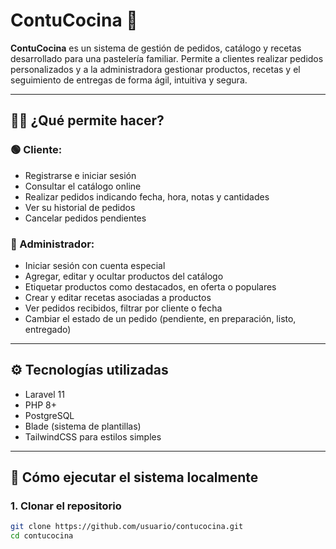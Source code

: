 # ContuCocina 🍰

**ContuCocina** es un sistema de gestión de pedidos, catálogo y recetas desarrollado para una pastelería familiar. Permite a clientes realizar pedidos personalizados y a la administradora gestionar productos, recetas y el seguimiento de entregas de forma ágil, intuitiva y segura.

---

## 🧑‍🍳 ¿Qué permite hacer?

### 🟢 Cliente:
- Registrarse e iniciar sesión
- Consultar el catálogo online
- Realizar pedidos indicando fecha, hora, notas y cantidades
- Ver su historial de pedidos
- Cancelar pedidos pendientes

### 🔴 Administrador:
- Iniciar sesión con cuenta especial
- Agregar, editar y ocultar productos del catálogo
- Etiquetar productos como destacados, en oferta o populares
- Crear y editar recetas asociadas a productos
- Ver pedidos recibidos, filtrar por cliente o fecha
- Cambiar el estado de un pedido (pendiente, en preparación, listo, entregado)

---

## ⚙️ Tecnologías utilizadas

- Laravel 11
- PHP 8+
- PostgreSQL
- Blade (sistema de plantillas)
- TailwindCSS para estilos simples

---

## 🚀 Cómo ejecutar el sistema localmente

### 1. Clonar el repositorio
```bash
git clone https://github.com/usuario/contucocina.git
cd contucocina
